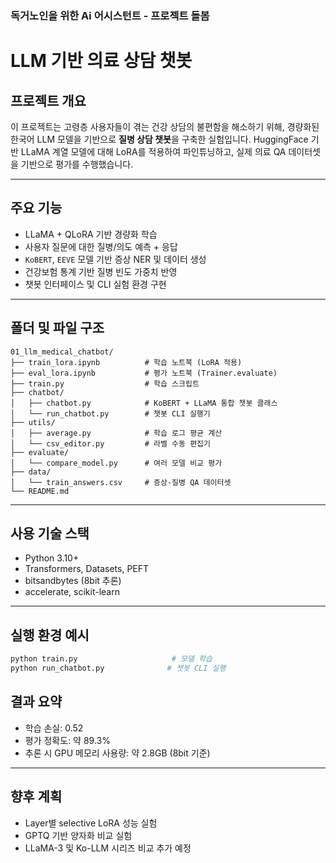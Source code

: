 ### 독거노인을 위한 Ai 어시스턴트 - 프로젝트 돌봄 
# LLM 기반 의료 상담 챗봇

## 프로젝트 개요

이 프로젝트는 고령층 사용자들이 겪는 건강 상담의 불편함을 해소하기 위해, 경량화된 한국어 LLM 모델을 기반으로 **질병 상담 챗봇**을 구축한 실험입니다. HuggingFace 기반 LLaMA 계열 모델에 대해 LoRA를 적용하여 파인튜닝하고, 실제 의료 QA 데이터셋을 기반으로 평가를 수행했습니다.

---

## 주요 기능

- LLaMA + QLoRA 기반 경량화 학습
- 사용자 질문에 대한 질병/의도 예측 + 응답
- `KoBERT`, `EEVE` 모델 기반 증상 NER 및 데이터 생성
- 건강보험 통계 기반 질병 빈도 가중치 반영
- 챗봇 인터페이스 및 CLI 실험 환경 구현

---

## 폴더 및 파일 구조

```
01_llm_medical_chatbot/
├── train_lora.ipynb          # 학습 노트북 (LoRA 적용)
├── eval_lora.ipynb           # 평가 노트북 (Trainer.evaluate)
├── train.py                  # 학습 스크립트
├── chatbot/
│   ├── chatbot.py            # KoBERT + LLaMA 통합 챗봇 클래스
│   └── run_chatbot.py        # 챗봇 CLI 실행기
├── utils/
│   ├── average.py            # 학습 로그 평균 계산
│   └── csv_editor.py         # 라벨 수동 편집기
├── evaluate/
│   └── compare_model.py      # 여러 모델 비교 평가
├── data/
│   └── train_answers.csv     # 증상-질병 QA 데이터셋
└── README.md
```

---

## 사용 기술 스택

- Python 3.10+
- Transformers, Datasets, PEFT
- bitsandbytes (8bit 추론)
- accelerate, scikit-learn

---

## 실행 환경 예시

```bash
python train.py                     # 모델 학습
python run_chatbot.py              # 챗봇 CLI 실행
```


## 결과 요약

- 학습 손실: 0.52
- 평가 정확도: 약 89.3%
- 추론 시 GPU 메모리 사용량: 약 2.8GB (8bit 기준)

---

## 향후 계획

- Layer별 selective LoRA 성능 실험
- GPTQ 기반 양자화 비교 실험
- LLaMA-3 및 Ko-LLM 시리즈 비교 추가 예정
